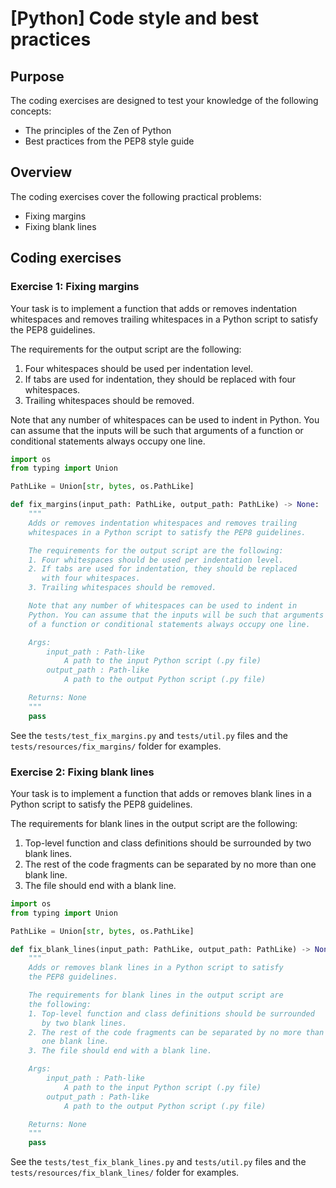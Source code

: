 # [Python] Code style and best practices

## Purpose

The coding exercises are designed to test your knowledge of the following concepts:

- The principles of the Zen of Python
- Best practices from the PEP8 style guide

## Overview

The coding exercises cover the following practical problems:

- Fixing margins
- Fixing blank lines

## Coding exercises

### Exercise 1: Fixing margins

Your task is to implement a function that adds or removes indentation
whitespaces and removes trailing whitespaces in a Python script to satisfy
the PEP8 guidelines.

The requirements for the output script are the following:
1. Four whitespaces should be used per indentation level.
2. If tabs are used for indentation, they should be replaced
   with four whitespaces.
3. Trailing whitespaces should be removed.

Note that any number of whitespaces can be used to indent in Python.
You can assume that the inputs will be such that arguments of a function or
conditional statements always occupy one line.

```python
import os
from typing import Union

PathLike = Union[str, bytes, os.PathLike]

def fix_margins(input_path: PathLike, output_path: PathLike) -> None:
    """
    Adds or removes indentation whitespaces and removes trailing
    whitespaces in a Python script to satisfy the PEP8 guidelines.

    The requirements for the output script are the following:
    1. Four whitespaces should be used per indentation level.
    2. If tabs are used for indentation, they should be replaced
       with four whitespaces.
    3. Trailing whitespaces should be removed.

    Note that any number of whitespaces can be used to indent in
    Python. You can assume that the inputs will be such that arguments
    of a function or conditional statements always occupy one line.

    Args:
        input_path : Path-like
            A path to the input Python script (.py file)
        output_path : Path-like
            A path to the output Python script (.py file)

    Returns: None
    """
    pass
```

See the `tests/test_fix_margins.py` and `tests/util.py` files and the
`tests/resources/fix_margins/` folder for examples.

### Exercise 2: Fixing blank lines

Your task is to implement a function that adds or removes blank lines
in a Python script to satisfy the PEP8 guidelines.

The requirements for blank lines in the output script are
the following:
1. Top-level function and class definitions should be surrounded
   by two blank lines.
2. The rest of the code fragments can be separated by no more than
   one blank line.
3. The file should end with a blank line.

```python
import os
from typing import Union

PathLike = Union[str, bytes, os.PathLike]

def fix_blank_lines(input_path: PathLike, output_path: PathLike) -> None:
    """
    Adds or removes blank lines in a Python script to satisfy
    the PEP8 guidelines.

    The requirements for blank lines in the output script are
    the following:
    1. Top-level function and class definitions should be surrounded
       by two blank lines.
    2. The rest of the code fragments can be separated by no more than
       one blank line.
    3. The file should end with a blank line.

    Args:
        input_path : Path-like
            A path to the input Python script (.py file)
        output_path : Path-like
            A path to the output Python script (.py file)

    Returns: None
    """
    pass
```

See the `tests/test_fix_blank_lines.py` and `tests/util.py` files and the
`tests/resources/fix_blank_lines/` folder for examples.
